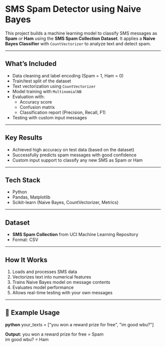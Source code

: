 # SMS Spam Detector using Naive Bayes

This project builds a machine learning model to classify SMS messages as **Spam** or **Ham** using the **SMS Spam Collection Dataset**. It applies a **Naive Bayes Classifier** with `CountVectorizer` to analyze text and detect spam.

---

## What’s Included

- Data cleaning and label encoding (Spam = 1, Ham = 0)
- Train/test split of the dataset
- Text vectorization using `CountVectorizer`
- Model training with `MultinomialNB`
- Evaluation with:
  - Accuracy score
  - Confusion matrix
  - Classification report (Precision, Recall, F1)
- Testing with custom input messages

---

## Key Results

- Achieved high accuracy on test data (based on the dataset)
- Successfully predicts spam messages with good confidence
- Custom input support to classify any new SMS as Spam or Ham

---

## Tech Stack

- Python  
- Pandas, Matplotlib  
- Scikit-learn (Naive Bayes, CountVectorizer, Metrics)

---

## Dataset

- **SMS Spam Collection** from UCI Machine Learning Repository
- Format: CSV  

---

## How It Works

1. Loads and processes SMS data
2. Vectorizes text into numerical features
3. Trains Naive Bayes model on message contents
4. Evaluates model performance
5. Allows real-time testing with your own messages

---

## 🧪 Example Usage

**python**
your_texts = ["you won a reward prize for free", "im good wbu?"]

**Output:** 
you won a reward prize for free = Spam  
im good wbu? = Ham 
